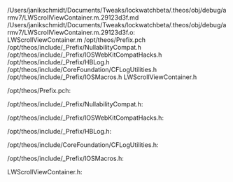 /Users/janikschmidt/Documents/Tweaks/lockwatchbeta/.theos/obj/debug/armv7/LWScrollViewContainer.m.29123d3f.md /Users/janikschmidt/Documents/Tweaks/lockwatchbeta/.theos/obj/debug/armv7/LWScrollViewContainer.m.29123d3f.o: \
  LWScrollViewContainer.m /opt/theos/Prefix.pch \
  /opt/theos/include/_Prefix/NullabilityCompat.h \
  /opt/theos/include/_Prefix/IOSWebKitCompatHacks.h \
  /opt/theos/include/_Prefix/HBLog.h \
  /opt/theos/include/CoreFoundation/CFLogUtilities.h \
  /opt/theos/include/_Prefix/IOSMacros.h LWScrollViewContainer.h

/opt/theos/Prefix.pch:

/opt/theos/include/_Prefix/NullabilityCompat.h:

/opt/theos/include/_Prefix/IOSWebKitCompatHacks.h:

/opt/theos/include/_Prefix/HBLog.h:

/opt/theos/include/CoreFoundation/CFLogUtilities.h:

/opt/theos/include/_Prefix/IOSMacros.h:

LWScrollViewContainer.h:
